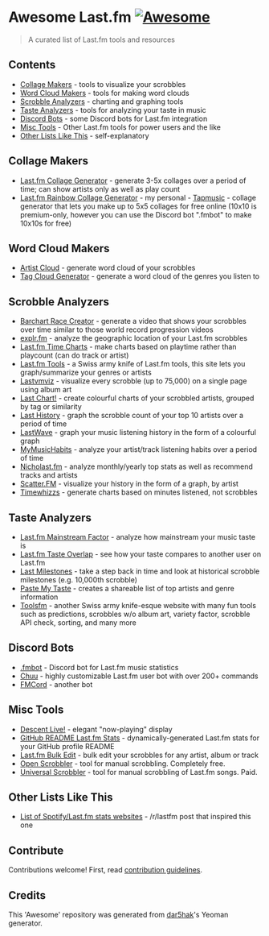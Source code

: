 # Awesome Last.fm [![Awesome](https://awesome.re/badge.svg)](https://awesome.re)

> A curated list of Last.fm tools and resources

## Contents

- [Collage Makers](#collage-makers) - tools to visualize your scrobbles
- [Word Cloud Makers](#word-cloud-makers) - tools for making word clouds
- [Scrobble Analyzers](#scrobble-analyzers) - charting and graphing tools
- [Taste Analyzers](#taste-analyzers) - tools for analyzing your taste in music
- [Discord Bots](#discord-bots) - some Discord bots for Last.fm integration
- [Misc Tools](#misc-tools) - Other Last.fm tools for power users and the like
- [Other Lists Like This](#other-lists-like-this) - self-explanatory

## Collage Makers

- [Last.fm Collage Generator](https://www.nsfcd.com/lastfm/) - generate 3-5x
collages over a period of time; can show artists only as well as play count
- [Last.fm Rainbow Collage Generator](https://thechurchofkoen.com/lastfm/rainbowcollage/) -
my personal - [Tapmusic](https://www.tapmusic.net/) - collage generator that lets you make
up to 5x5 collages for free online (10x10 is premium-only, however you can use
the Discord bot ".fmbot" to make 10x10s for free)

## Word Cloud Makers

- [Artist Cloud](http://lastfm.dontdrinkandroot.net/) - generate word cloud of
your scrobbles
- [Tag Cloud Generator](https://tagcloud.joshuarainbow.co.uk/) - generate a
word cloud of the genres you listen to

## Scrobble Analyzers

- [Barchart Race Creator](https://shanny.tools/#/lastfm-playground) - generate
a video that shows your scrobbles over time similar to those world record
progression videos
- [explr.fm](https://mold.github.io/explr/) - analyze the geographic location
of your Last.fm scrobbles
- [Last.fm Time Charts](https://pmcdonough8133.github.io/last.timer/) - make
charts based on playtime rather than playcount (can do track or artist)
- [Last.fm Tools](https://nroutasuo.github.io/lastfm-vis/) - a Swiss army knife
of Last.fm tools, this site lets you graph/summarize your genres or artists
- [Lastvmviz](https://lastfmviz.netlify.app/) - visualize every scrobble
(up to 75,000) on a single page using album art
- [Last Chart!](http://www.lastchart.com.s3-website-us-east-1.amazonaws.com/) -
create colourful charts of your scrobbled artists, grouped by tag or similarity
- [Last History](https://anhuynh.github.io/last-history/) - graph the scrobble
count of your top 10 artists over a period of time
- [LastWave](https://savas.ca/lastwave/) - graph your music listening history
in the form of a colourful graph
- [MyMusicHabits](http://www.mymusichabits.com/) - analyze your artist/track
listening habits over a period of time
- [Nicholast.fm](https://nicholast.fm/) - analyze monthly/yearly top stats as
well as recommend tracks and artists
- [Scatter.FM](https://scatterfm.markhansen.co.nz/) - visualize your history in
the form of a graph, by artist
- [Timewhizzs](https://timewhizzs.net/) - generate charts based on minutes
listened, not scrobbles

## Taste Analyzers

- [Last.fm Mainstream Factor](https://mainstream.ghan.nl/) - analyze how
mainstream your music taste is
- [Last.fm Taste Overlap](https://7x11x13.xyz/) - see how your taste compares
to another user on Last.fm
- [Last Milestones](https://lastfm.josephsemrai.com/) - take a step back in
time and look at historical scrobble milestones (e.g. 10,000th scrobble)
- [Paste My Taste](https://pastemytaste.com/) - creates a shareable list of top
artists and genre information
- [Toolsfm](https://toolsfm.com/) - another Swiss army knife-esque website with
many fun tools such as predictions, scrobbles w/o album art, variety factor,
scrobble API check, sorting, and many more

## Discord Bots

- [.fmbot](https://fmbot.xyz/) - Discord bot for Last.fm music statistics
- [Chuu](https://github.com/ishwi/Chuu) - highly customizable Last.fm user bot
with over 200+ commands
- [FMCord](https://discord.bots.gg/bots/521041865999515650) - another bot

## Misc Tools

- [Descent Live!](https://descent.live/now) - elegant "now-playing" display
- [GitHub README Last.fm Stats](https://github.com/rafaelwi/github-readme-lastfm-stats) -
dynamically-generated Last.fm stats for your GitHub profile README
- [Last.fm Bulk Edit](https://github.com/RudeySH/lastfm-bulk-edit) - bulk edit
your scrobbles for any artist, album or track
- [Open Scrobbler](https://openscrobbler.com/) - tool for manual scrobbling.
Completely free.
- [Universal Scrobbler](https://www.universalscrobbler.com/) - tool for manual
scrobbling of Last.fm songs. Paid.

## Other Lists Like This

- [List of Spotify/Last.fm stats websites](https://www.reddit.com/r/lastfm/comments/htzomy/list_of_spotifylastfm_stats_websites_and_not_just/) - /r/lastfm post that inspired this one


## Contribute

Contributions welcome! First, read [contribution guidelines](contributing.md).

## Credits

This 'Awesome' repository was generated from
[dar5hak](https://github.com/dar5hak/generator-awesome-list)'s Yeoman generator.
